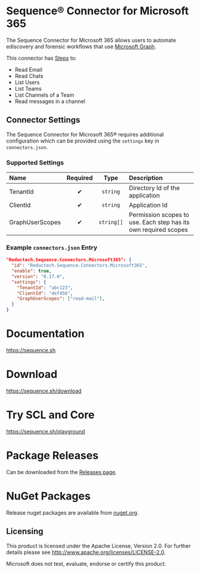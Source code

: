 # Sequence® Connector for Microsoft 365

The Sequence Connector for Microsoft 365 allows users to automate ediscovery
and forensic workflows that use [Microsoft Graph](https://docs.microsoft.com/en-us/graph/).

This connector has [Steps](https://sequence.sh/steps/Microsoft365) to:

- Read Email
- Read Chats
- List Users
- List Teams
- List Channels of a Team
- Read messages in a channel

## Connector Settings

The Sequence Connector for Microsoft 365® requires additional configuration
which can be provided using the `settings` key in `connectors.json`.

### Supported Settings

| Name               | Required |   Type   | Description                                                                             |
| :----------------- | :------: | :------: | :-------------------------------------------------------------------------------------- |
| TenantId |    ✔     | `string` |Directory Id of the application
| ClientId |    ✔     | `string` | Application Id                                                  |
| GraphUserScopes                |    ✔     | `string[]` | Permission scopes to use. Each step has its own required scopes                                                |

### Example `connectors.json` Entry

```json
"Reductech.Sequence.Connectors.Microsoft365": {
  "id": "Reductech.Sequence.Connectors.Microsoft365",
  "enable": true,
  "version": "0.17.0",
  "settings": {
    "TenantId": "abc123",
    "ClientId": "def456",
    "GraphUserScopes": ["read-mail"],
  }
}
```

# Documentation

https://sequence.sh

# Download

https://sequence.sh/download

# Try SCL and Core

https://sequence.sh/playground


# Package Releases

Can be downloaded from the [Releases page](https://gitlab.com/reductech/sequence/connectors/microsoft365/-/releases).

# NuGet Packages

Release nuget packages are available from [nuget.org](https://www.nuget.org/profiles/Sequence).

## Licensing

This product is licensed under the Apache License, Version 2.0.
For further details please see http://www.apache.org/licenses/LICENSE-2.0.

Microsoft does not test, evaluate, endorse or certify this product.
